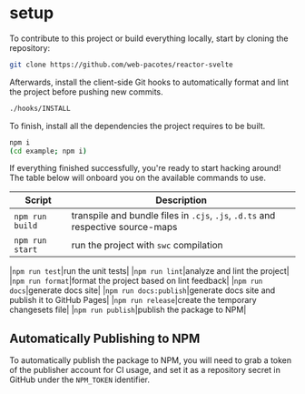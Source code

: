 # setup

To contribute to this project or build everything locally, start by cloning the repository:

```bash
git clone https://github.com/web-pacotes/reactor-svelte
```

Afterwards, install the client-side Git hooks to automatically format and lint the project before pushing new commits.

```bash
./hooks/INSTALL
```

To finish, install all the dependencies the project requires to be built.

```bash
npm i
(cd example; npm i)
```

If everything finished successfully, you're ready to start hacking around! The table below will onboard you on the available commands to use.

| Script          | Description                                                                     |
| --------------- | ------------------------------------------------------------------------------- |
| `npm run build` | transpile and bundle files in `.cjs`, `.js`, `.d.ts` and respective source-maps |
| `npm run start` | run the project with `swc` compilation                                          |

|`npm run test`|run the unit tests|
|`npm run lint`|analyze and lint the project|
|`npm run format`|format the project based on lint feedback|
|`npm run docs`|generate docs site|
|`npm run docs:publish`|generate docs site and publish it to GitHub Pages|
|`npm run release`|create the temporary changesets file|
|`npm run publish`|publish the package to NPM|

## Automatically Publishing to NPM

To automatically publish the package to NPM, you will need to grab a token of the publisher account for CI usage, and set it as a repository secret in GitHub under the `NPM_TOKEN` identifier.
